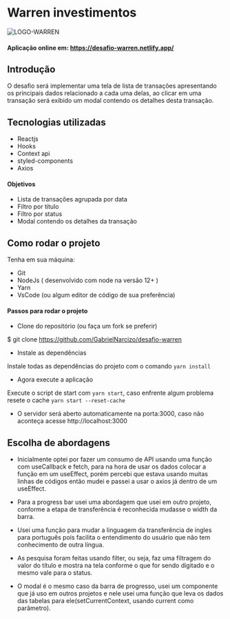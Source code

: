 # Warren investimentos
![LOGO-WARREN](https://user-images.githubusercontent.com/75431544/123664322-9c192480-d80d-11eb-932e-ccd0a96b70cf.jpeg)


#### Aplicação online em: https://desafio-warren.netlify.app/

## Introdução

O desafio será implementar uma tela de lista de transações apresentando os principais dados relacionado a cada uma delas, ao clicar em uma transação será exibido um modal contendo os detalhes desta transação.

## Tecnologias utilizadas
- Reactjs 
- Hooks
- Context api
- styled-components
- Axios

#### Objetivos

- Lista de transações agrupada por data
- Filtro por título
- Filtro por status
- Modal contendo os detalhes da transação
  

## Como rodar o projeto

Tenha em sua máquina:

- Git
- NodeJs ( desenvolvido com node na versão 12+ )
- Yarn
- VsCode (ou algum editor de código de sua preferência)

#### Passos para rodar o projeto

- ️Clone do repositório (ou faça um fork se preferir)

 $ git clone https://github.com/GabrielNarcizo/desafio-warren

- Instale as dependências

Instale todas as dependências do projeto com o comando `yarn install`

- Agora execute a aplicação

Execute o script de start com `yarn start`, caso enfrente algum problema resete o cache `yarn start --reset-cache`

- O servidor será aberto automaticamente na porta:3000, caso não aconteça acesse http://localhost:3000

## Escolha de abordagens

- Inicialmente optei por fazer um consumo de API usando uma função com useCallback e fetch, para na hora de usar os dados colocar a função em um useEffect, porém percebi que estava usando muitas linhas de códigos então mudei e passei a usar o axios já dentro de um useEffect.

- Para a progress bar usei uma abordagem que usei em outro projeto, conforme a etapa de transferência é reconhecida mudasse o width da barra.

- Usei uma função para mudar a linguagem da transferência de ingles para português pois facilita o entendimento do usuário que não tem conhecimento de outra língua.

- As pesquisa foram feitas usando filter, ou seja, faz uma filtragem do valor do título e mostra na tela conforme o que for sendo digitado e o mesmo vale para o status.

- O modal é o mesmo caso da barra de progresso, usei um componente que já uso em outros projetos e nele usei uma função que leva os dados das tabelas para ele(setCurrentContext, usando current como parâmetro).


